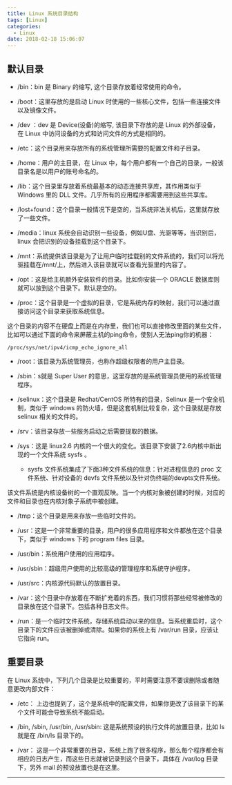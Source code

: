 ```yaml
---
title: Linux 系统目录结构
tags: [Linux]
categories:
  - Linux
date: 2018-02-18 15:06:07
---
```

## 默认目录

- /bin：bin 是 Binary 的缩写, 这个目录存放着经常使用的命令。

- /boot：这里存放的是启动 Linux 时使用的一些核心文件，包括一些连接文件以及镜像文件。

- /dev ：dev 是 Device(设备)的缩写, 该目录下存放的是 Linux 的外部设备，在 Linux 中访问设备的方式和访问文件的方式是相同的。

- /etc：这个目录用来存放所有的系统管理所需要的配置文件和子目录。

- /home：用户的主目录，在 Linux 中，每个用户都有一个自己的目录，一般该目录名是以用户的账号命名的。

<!-- more -->

- /lib：这个目录里存放着系统最基本的动态连接共享库，其作用类似于 Windows 里的 DLL 文件。几乎所有的应用程序都需要用到这些共享库。

- /lost+found：这个目录一般情况下是空的，当系统非法关机后，这里就存放了一些文件。

- /media：linux 系统会自动识别一些设备，例如U盘、光驱等等，当识别后，linux 会把识别的设备挂载到这个目录下。

- /mnt：系统提供该目录是为了让用户临时挂载别的文件系统的，我们可以将光驱挂载在/mnt/上，然后进入该目录就可以查看光驱里的内容了。

- /opt：这是给主机额外安装软件的目录。比如你安装一个 ORACLE 数据库则就可以放到这个目录下。默认是空的。

- /proc：这个目录是一个虚拟的目录，它是系统内存的映射，我们可以通过直接访问这个目录来获取系统信息。

这个目录的内容不在硬盘上而是在内存里，我们也可以直接修改里面的某些文件，比如可以通过下面的命令来屏蔽主机的ping命令，使别人无法ping你的机器：

```text
/proc/sys/net/ipv4/icmp_echo_ignore_all
```

- /root：该目录为系统管理员，也称作超级权限者的用户主目录。

- /sbin：s就是 Super User 的意思，这里存放的是系统管理员使用的系统管理程序。

- /selinux：这个目录是 Redhat/CentOS 所特有的目录，Selinux 是一个安全机制，类似于 windows 的防火墙，但是这套机制比较复杂，这个目录就是存放 selinux 相关的文件的。

- /srv：该目录存放一些服务启动之后需要提取的数据。

- /sys：这是 linux2.6 内核的一个很大的变化。该目录下安装了2.6内核中新出现的一个文件系统 sysfs 。

    - sysfs 文件系统集成了下面3种文件系统的信息：针对进程信息的 proc 文件系统、针对设备的 devfs 文件系统以及针对伪终端的devpts文件系统。

该文件系统是内核设备树的一个直观反映。当一个内核对象被创建的时候，对应的文件和目录也在内核对象子系统中被创建。

- /tmp：这个目录是用来存放一些临时文件的。

- /usr：这是一个非常重要的目录，用户的很多应用程序和文件都放在这个目录下，类似于 windows 下的 program files 目录。

- /usr/bin：系统用户使用的应用程序。

- /usr/sbin：超级用户使用的比较高级的管理程序和系统守护程序。

- /usr/src：内核源代码默认的放置目录。

- /var：这个目录中存放着在不断扩充着的东西，我们习惯将那些经常被修改的目录放在这个目录下。包括各种日志文件。

- /run：是一个临时文件系统，存储系统启动以来的信息。当系统重启时，这个目录下的文件应该被删掉或清除。如果你的系统上有 /var/run 目录，应该让它指向 run。


## 重要目录

在 Linux 系统中，下列几个目录是比较重要的，平时需要注意不要误删除或者随意更改内部文件：

- /etc： 上边也提到了，这个是系统中的配置文件，如果你更改了该目录下的某个文件可能会导致系统不能启动。

- /bin, /sbin, /usr/bin, /usr/sbin: 这是系统预设的执行文件的放置目录，比如 ls 就是在 /bin/ls 目录下的。

- /var： 这是一个非常重要的目录，系统上跑了很多程序，那么每个程序都会有相应的日志产生，而这些日志就被记录到这个目录下，具体在 /var/log 目录下，另外 mail 的预设放置也是在这里。

<hr />